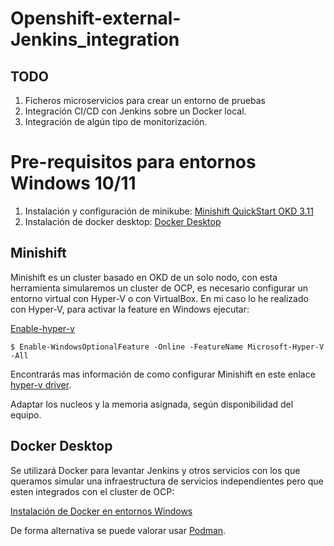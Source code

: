 # Openshift-external-Jenkins_integration

## TODO

1. Ficheros microservicios para crear un entorno de pruebas
2. Integración CI/CD con Jenkins sobre un Docker local.
3. Integración de algún tipo de monitorización.


# Pre-requisitos para entornos Windows 10/11

1. Instalación y configuración de minikube: [Minishift QuickStart OKD 3.11](https://docs.okd.io/3.11/minishift/getting-started/quickstart.html)
2. Instalación de docker desktop: [Docker Desktop](https://docs.docker.com/desktop/install/windows-install/)

## Minishift

Minishift es un cluster basado en OKD de un solo nodo, con esta herramienta simularemos un cluster de OCP, es necesario configurar un entorno virtual con Hyper-V o con VirtualBox.
En mi caso lo he realizado con Hyper-V, para activar la feature en Windows ejecutar:

[Enable-hyper-v](https://learn.microsoft.com/en-us/virtualization/hyper-v-on-windows/quick-start/enable-hyper-v)

`$ Enable-WindowsOptionalFeature -Online -FeatureName Microsoft-Hyper-V -All`

Encontrarás mas información de como configurar Minishift en este enlace [hyper-v driver](https://docs.okd.io/3.11/minishift/getting-started/setting-up-virtualization-environment.html#setting-up-hyper-v-driver).

Adaptar los nucleos y la memoria asignada, según disponibilidad del equipo.

## Docker Desktop

Se utilizará Docker para levantar Jenkins y otros servicios con los que queramos simular una infraestructura de servicios independientes pero que esten integrados con 
el cluster de OCP:

[Instalación de Docker en entornos Windows](https://docs.docker.com/desktop/install/windows-install/)

De forma alternativa se puede valorar usar [Podman](https://podman.io/whatis.html).
